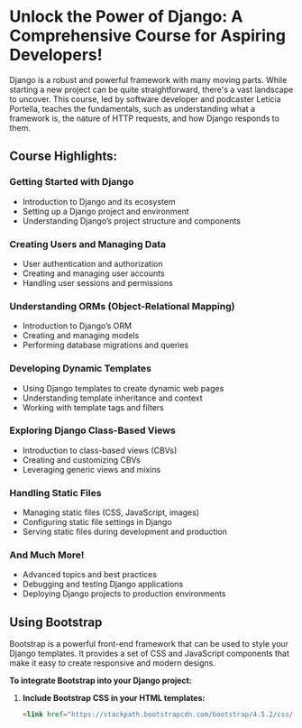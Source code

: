 # Unlock the Power of Django: A Comprehensive Course for Aspiring Developers!

Django is a robust and powerful framework with many moving parts. While starting a new project can be quite straightforward, there's a vast landscape to uncover. This course, led by software developer and podcaster Leticia Portella, teaches the fundamentals, such as understanding what a framework is, the nature of HTTP requests, and how Django responds to them.

## Course Highlights:

### Getting Started with Django

- Introduction to Django and its ecosystem
- Setting up a Django project and environment
- Understanding Django’s project structure and components

### Creating Users and Managing Data

- User authentication and authorization
- Creating and managing user accounts
- Handling user sessions and permissions

### Understanding ORMs (Object-Relational Mapping)

- Introduction to Django’s ORM
- Creating and managing models
- Performing database migrations and queries

### Developing Dynamic Templates

- Using Django templates to create dynamic web pages
- Understanding template inheritance and context
- Working with template tags and filters

### Exploring Django Class-Based Views

- Introduction to class-based views (CBVs)
- Creating and customizing CBVs
- Leveraging generic views and mixins

### Handling Static Files

- Managing static files (CSS, JavaScript, images)
- Configuring static file settings in Django
- Serving static files during development and production

### And Much More!

- Advanced topics and best practices
- Debugging and testing Django applications
- Deploying Django projects to production environments

## Using Bootstrap

Bootstrap is a powerful front-end framework that can be used to style your Django templates. It provides a set of CSS and JavaScript components that make it easy to create responsive and modern designs.

**To integrate Bootstrap into your Django project:**

1. **Include Bootstrap CSS in your HTML templates:**
   ```html
   <link href="https://stackpath.bootstrapcdn.com/bootstrap/4.5.2/css/bootstrap.min.css" rel="stylesheet">
